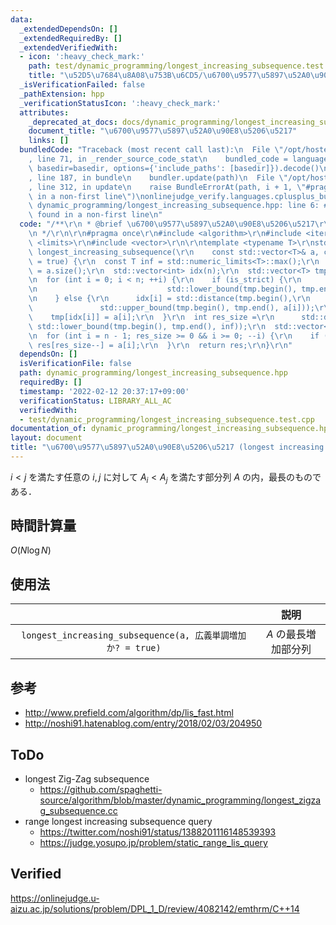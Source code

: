 ```yaml
---
data:
  _extendedDependsOn: []
  _extendedRequiredBy: []
  _extendedVerifiedWith:
  - icon: ':heavy_check_mark:'
    path: test/dynamic_programming/longest_increasing_subsequence.test.cpp
    title: "\u52D5\u7684\u8A08\u753B\u6CD5/\u6700\u9577\u5897\u52A0\u90E8\u5206\u5217"
  _isVerificationFailed: false
  _pathExtension: hpp
  _verificationStatusIcon: ':heavy_check_mark:'
  attributes:
    _deprecated_at_docs: docs/dynamic_programming/longest_increasing_subsequence.md
    document_title: "\u6700\u9577\u5897\u52A0\u90E8\u5206\u5217"
    links: []
  bundledCode: "Traceback (most recent call last):\n  File \"/opt/hostedtoolcache/Python/3.10.2/x64/lib/python3.10/site-packages/onlinejudge_verify/documentation/build.py\"\
    , line 71, in _render_source_code_stat\n    bundled_code = language.bundle(stat.path,\
    \ basedir=basedir, options={'include_paths': [basedir]}).decode()\n  File \"/opt/hostedtoolcache/Python/3.10.2/x64/lib/python3.10/site-packages/onlinejudge_verify/languages/cplusplus.py\"\
    , line 187, in bundle\n    bundler.update(path)\n  File \"/opt/hostedtoolcache/Python/3.10.2/x64/lib/python3.10/site-packages/onlinejudge_verify/languages/cplusplus_bundle.py\"\
    , line 312, in update\n    raise BundleErrorAt(path, i + 1, \"#pragma once found\
    \ in a non-first line\")\nonlinejudge_verify.languages.cplusplus_bundle.BundleErrorAt:\
    \ dynamic_programming/longest_increasing_subsequence.hpp: line 6: #pragma once\
    \ found in a non-first line\n"
  code: "/**\r\n * @brief \u6700\u9577\u5897\u52A0\u90E8\u5206\u5217\r\n * @docs docs/dynamic_programming/longest_increasing_subsequence.md\r\
    \n */\r\n\r\n#pragma once\r\n#include <algorithm>\r\n#include <iterator>\r\n#include\
    \ <limits>\r\n#include <vector>\r\n\r\ntemplate <typename T>\r\nstd::vector<T>\
    \ longest_increasing_subsequence(\r\n    const std::vector<T>& a, const bool is_strict\
    \ = true) {\r\n  const T inf = std::numeric_limits<T>::max();\r\n  const int n\
    \ = a.size();\r\n  std::vector<int> idx(n);\r\n  std::vector<T> tmp(n, inf);\r\
    \n  for (int i = 0; i < n; ++i) {\r\n    if (is_strict) {\r\n      idx[i] = std::distance(tmp.begin(),\r\
    \n                             std::lower_bound(tmp.begin(), tmp.end(), a[i]));\r\
    \n    } else {\r\n      idx[i] = std::distance(tmp.begin(),\r\n              \
    \               std::upper_bound(tmp.begin(), tmp.end(), a[i]));\r\n    }\r\n\
    \    tmp[idx[i]] = a[i];\r\n  }\r\n  int res_size =\r\n      std::distance(tmp.begin(),\
    \ std::lower_bound(tmp.begin(), tmp.end(), inf));\r\n  std::vector<T> res(res_size--);\r\
    \n  for (int i = n - 1; res_size >= 0 && i >= 0; --i) {\r\n    if (idx[i] == res_size)\
    \ res[res_size--] = a[i];\r\n  }\r\n  return res;\r\n}\r\n"
  dependsOn: []
  isVerificationFile: false
  path: dynamic_programming/longest_increasing_subsequence.hpp
  requiredBy: []
  timestamp: '2022-02-12 20:37:17+09:00'
  verificationStatus: LIBRARY_ALL_AC
  verifiedWith:
  - test/dynamic_programming/longest_increasing_subsequence.test.cpp
documentation_of: dynamic_programming/longest_increasing_subsequence.hpp
layout: document
title: "\u6700\u9577\u5897\u52A0\u90E8\u5206\u5217 (longest increasing subsequence)"
---
```


$i < j$ を満たす任意の $i, j$ に対して $A_i < A_j$ を満たす部分列 $A$ の内，最長のものである．


## 時間計算量

$O(N\log{N})$


## 使用法

||説明|
|:--:|:--:|
|`longest_increasing_subsequence(a, 広義単調増加か? = true)`|$A$ の最長増加部分列|


## 参考

- http://www.prefield.com/algorithm/dp/lis_fast.html
- http://noshi91.hatenablog.com/entry/2018/02/03/204950


## ToDo

- longest Zig-Zag subsequence
  - https://github.com/spaghetti-source/algorithm/blob/master/dynamic_programming/longest_zigzag_subsequence.cc
- range longest increasing subsequence query
  - https://twitter.com/noshi91/status/1388201116148539393
  - https://judge.yosupo.jp/problem/static_range_lis_query


## Verified

https://onlinejudge.u-aizu.ac.jp/solutions/problem/DPL_1_D/review/4082142/emthrm/C++14
